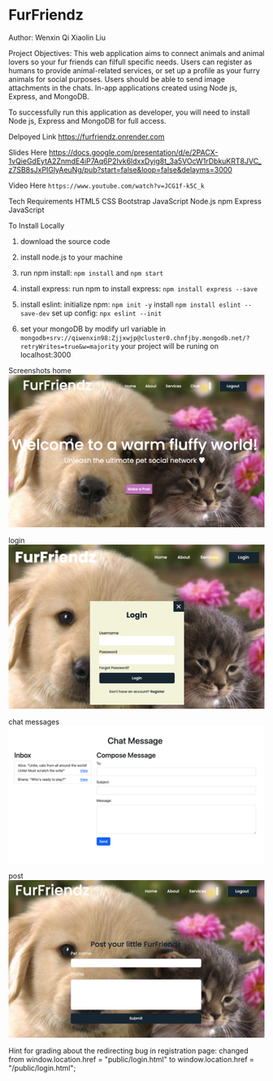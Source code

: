 # FurFriendz

Author: Wenxin Qi Xiaolin Liu

Project Objectives:
This web application aims to connect animals and animal lovers so your fur friends can filfull specific needs. Users can register as humans to provide animal-related services, or set up a profile as your furry animals for social purposes. Users should be able to send image attachments in the chats. In-app applications created using Node js, Express, and MongoDB.

To successfully run this application as developer, you will need to install Node js, Express and MongoDB for full access.

Delpoyed Link https://furfriendz.onrender.com

Slides Here https://docs.google.com/presentation/d/e/2PACX-1vQieGdEytA2ZnmdE4iP7Aq6P2Ivk6ldxxDyig8t_3a5VOcW1rDbkuKRT8JVC_z7SB8sJxPIGlyAeuNg/pub?start=false&loop=false&delayms=3000

Video Here `https://www.youtube.com/watch?v=JCG1f-k5C_k`

Tech Requirements
HTML5
CSS
Bootstrap
JavaScript
Node.js
npm
Express
JavaScript

To Install Locally

1. download the source code
2. install node.js to your machine
3. run npm install: `npm install` and `npm start`
4. install express: run npm to install express: `npm install express --save`
5. install eslint:
   initialize npm: `npm init -y`
   install `npm install eslint --save-dev`
   set up config: `npx eslint --init`

6. set your mongoDB by modify url variable in `mongodb+srv://qiwenxin98:Zjjxwjp@cluster0.chnfjby.mongodb.net/?retryWrites=true&w=majority`
   your project will be runing on localhost:3000

Screenshots
home
![screenshot-home](screenshots/home.png)

login
![screenshot-login](screenshots/login.png)

chat messages
![screenshot-chat](screenshots/chat.png)

post
![screenshot-post](screenshots/post.png)

Hint for grading about the redirecting bug in registration page:
changed from window.location.href = "public/login.html" to window.location.href = "/public/login.html";
